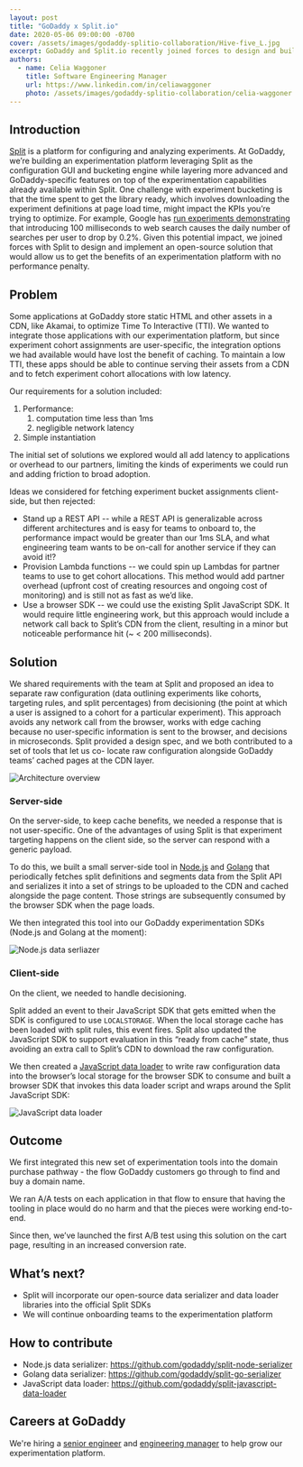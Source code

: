 ```yaml
---
layout: post
title: "GoDaddy x Split.io"
date: 2020-05-06 09:00:00 -0700
cover: /assets/images/godaddy-splitio-collaboration/Hive-five_L.jpg
excerpt: GoDaddy and Split.io recently joined forces to design and build a set of experimentation tools that enables A/B testing without a performance penalty.
authors:
  - name: Celia Waggoner
    title: Software Engineering Manager
    url: https://www.linkedin.com/in/celiawaggoner
    photo: /assets/images/godaddy-splitio-collaboration/celia-waggoner.jpg
---
```


## Introduction

[Split](https://www.split.io/) is a platform for configuring and analyzing experiments. At GoDaddy, we’re building an experimentation platform leveraging Split as the configuration GUI and bucketing engine while layering more advanced and GoDaddy-specific features on top of the experimentation capabilities already available within Split. One challenge with experiment bucketing is that the time spent to get the library ready, which involves downloading the experiment definitions at page load time, might impact the KPIs you’re trying to optimize. For example, Google has [run experiments demonstrating](https://services.google.com/fh/files/blogs/google_delayexp.pdf) that introducing 100 milliseconds to web search causes the daily number of searches per user to drop by 0.2%. Given this potential impact, we joined forces with Split to design and implement an open-source solution that would allow us to get the benefits of an experimentation platform with no performance penalty.

## Problem

Some applications at GoDaddy store static HTML and other assets in a CDN, like
Akamai, to optimize Time To Interactive (TTI). We wanted to integrate those
applications with our experimentation platform, but since experiment cohort
assignments are user-specific, the integration options we had available would
have lost the benefit of caching. To maintain a low TTI, these apps should be
able to continue serving their assets from a CDN and to fetch experiment cohort
allocations with low latency.

Our requirements for a solution included:
1. Performance:
    1. computation time less than 1ms
    1. negligible network latency
1. Simple instantiation

The initial set of solutions we explored would all add latency to applications
or overhead to our partners, limiting the kinds of experiments we could run and
adding friction to broad adoption.

Ideas we considered for fetching experiment bucket assignments client-side, but
then rejected:

* Stand up a REST API -- while a REST API is generalizable across different architectures and is easy for teams to onboard to, the performance impact would be greater than our 1ms SLA, and what engineering team wants to be on-call for another service if they can avoid it!?
* Provision Lambda functions -- we could spin up Lambdas for partner teams to use to get cohort allocations. This method would add partner overhead (upfront cost of creating resources and ongoing cost of monitoring) and is still not as fast as we’d like.
* Use a browser SDK -- we could use the existing Split JavaScript SDK. It would require little engineering work, but this approach would include a network call back to Split’s CDN from the client, resulting in a minor but noticeable performance hit (~ < 200 milliseconds).

## Solution

We shared requirements with the team at Split and proposed an idea to separate
raw configuration (data outlining experiments like cohorts, targeting rules, and
split percentages) from decisioning (the point at which a user is assigned to a
cohort for a particular experiment). This approach avoids any network call from the
browser, works with edge caching because no user-specific information is sent to the browser, and decisions in microseconds. Split
provided a design spec, and we both contributed to a set of tools that let us co-
locate raw configuration alongside GoDaddy teams’ cached pages at the CDN layer.

![Architecture overview]({{site.baseurl}}/assets/images/godaddy-splitio-collaboration/architecture-overview.png)

### Server-side

On the server-side, to keep cache benefits, we needed a response that is not user-specific.
 One of the advantages of using Split is that
experiment targeting happens on the client side, so the server can respond
with a generic payload.

To do this, we built a small server-side tool in [Node.js](https://github.com/godaddy/split-node-serializer) and [Golang](https://github.com/godaddy/split-go-serializer) that periodically fetches split
definitions and segments data from the Split API and serializes it into a set of
strings to be uploaded to the CDN and cached alongside the page content.
Those strings are subsequently consumed by the browser SDK when the page loads.

We then integrated this tool into our GoDaddy experimentation SDKs (Node.js and
Golang at the moment):

![Node.js data serliazer]({{site.baseurl}}/assets/images/godaddy-splitio-collaboration/data-serializer.png)

### Client-side

On the client, we needed to handle decisioning.

Split added an event to their JavaScript SDK that gets emitted when the SDK is
configured to use `LOCALSTORAGE`. When the local storage cache
has been loaded with split rules, this event fires. Split also updated the JavaScript SDK to
support evaluation in this “ready from cache” state, thus avoiding an extra call
to Split’s CDN to download the raw configuration.

We then created a [JavaScript data loader](https://github.com/godaddy/split-javascript-data-loader) to write raw configuration data into the browser’s local storage for the browser SDK to consume and built a browser SDK that invokes this data loader script and wraps around the Split JavaScript SDK:

![JavaScript data loader]({{site.baseurl}}/assets/images/godaddy-splitio-collaboration/data-loader.png)

## Outcome

We first integrated this new set of experimentation tools into the domain
purchase pathway - the flow GoDaddy customers go through to find and buy a
domain name.

We ran A/A tests on each application in that flow to ensure that having the
tooling in place would do no harm and that the pieces were working end-to-end.

Since then, we’ve launched the first A/B test using this solution on the cart
page, resulting in an increased conversion rate.

## What’s next?

* Split will incorporate our open-source data serializer and data loader libraries into the official Split SDKs
* We will continue onboarding teams to the experimentation platform

## How to contribute

* Node.js data serializer: https://github.com/godaddy/split-node-serializer
* Golang data serializer: https://github.com/godaddy/split-go-serializer
* JavaScript data loader: https://github.com/godaddy/split-javascript-data-loader

## Careers at GoDaddy

We're hiring a [senior engineer](https://careers.godaddy.com/job/cambridge/senior-backend-engineer/18045/12444210) and [engineering manager](https://careers.godaddy.com/job/cambridge/senior-engineering-manager/18045/11812427) to help grow our experimentation platform.
